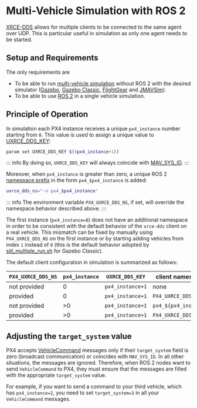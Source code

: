 # Multi-Vehicle Simulation with ROS 2

[XRCE-DDS](../middleware/uxrce_dds.md) allows for multiple clients to be connected to the same agent over UDP. This is particular useful in simulation as only one agent needs to be started.

## Setup and Requirements

The only requirements are

- To be able to run [multi-vehicle simulation](../simulation/multi-vehicle-simulation.md) without ROS 2 with the desired simulator ([Gazebo](../sim_gazebo_gz/multi_vehicle_simulation.md), [Gazebo Classic](../sim_gazebo_classic/multi_vehicle_simulation.md#multiple-vehicle-with-gazebo-classic), [FlightGear](../sim_flightgear/multi_vehicle.md) and [JMAVSim](../sim_jmavsim/multi_vehicle.md)).
- To be able to use [ROS 2](../ros2/user_guide.md) in a single vehicle simulation.

## Principle of Operation

In simulation each PX4 instance receives a unique `px4_instance` number starting from `0`. This value is used to assign a unique value to [UXRCE_DDS_KEY](../advanced_config/parameter_reference.md#UXRCE_DDS_KEY):

```sh
param set UXRCE_DDS_KEY $((px4_instance+1))
```

::: info
By doing so, `UXRCE_DDS_KEY` will always coincide with [MAV_SYS_ID](../advanced_config/parameter_reference.md#MAV_SYS_ID).
:::

Moreover, when `px4_instance` is greater than zero, a unique ROS 2 [namespace prefix](../middleware/uxrce_dds.md#customizing-the-topic-namespace) in the form `px4_$px4_instance` is added:

```sh
uxrce_dds_ns="-n px4_$px4_instance"
```

::: info
The environment variable `PX4_UXRCE_DDS_NS`, if set, will override the namespace behavior described above.
:::

The first instance (`px4_instance=0`) does not have an additional namespace in order to be consistent with the default behavior of the `xrce-dds` client on a real vehicle. This mismatch can be fixed by manually using `PX4_UXRCE_DDS_NS` on the first instance or by starting adding vehicles from index `1` instead of `0` (this is the default behavior adopted by [sitl_multiple_run.sh](https://github.com/PX4/PX4-Autopilot/blob/release/1.15/Tools/simulation/gazebo-classic/sitl_multiple_run.sh) for Gazebo Classic).

The default client configuration in simulation is summarized as follows:

| `PX4_UXRCE_DDS_NS` | `px4_instance` | `UXRCE_DDS_KEY`  | client namespace      |
| ------------------ | -------------- | ---------------- | --------------------- |
| not provided       | 0              | `px4_instance+1` | none                  |
| provided           | 0              | `px4_instance+1` | `PX4_UXRCE_DDS_NS`    |
| not provided       | >0             | `px4_instance+1` | `px4_${px4_instance}` |
| provided           | >0             | `px4_instance+1` | `PX4_UXRCE_DDS_NS`    |

## Adjusting the `target_system` value

PX4 accepts [VehicleCommand](../msg_docs/VehicleCommand.md) messages only if their `target_system` field is zero (broadcast communication) or coincides with `MAV_SYS_ID`. In all other situations, the messages are ignored. Therefore, when ROS 2 nodes want to send `VehicleCommand` to PX4, they must ensure that the messages are filled with the appropriate `target_system` value.

For example, if you want to send a command to your third vehicle, which has `px4_instance=2`, you need to set `target_system=3` in all your `VehicleCommand` messages.

